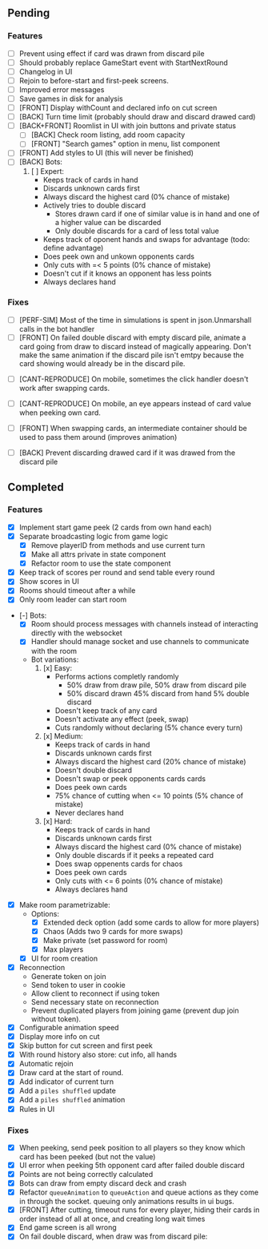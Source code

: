 ## Pending

### Features

- [ ] Prevent using effect if card was drawn from discard pile
- [ ] Should probably replace GameStart event with StartNextRound 
- [ ] Changelog in UI
- [ ] Rejoin to before-start and first-peek screens.
- [ ] Improved error messages
- [ ] Save games in disk for analysis
- [ ] [FRONT] Display withCount and declared info on cut screen
- [ ] [BACK] Turn time limit (probably should draw and discard drawed card)
- [ ] [BACK+FRONT] Roomlist in UI with join buttons and private status
    - [ ] [BACK] Check room listing, add room capacity
    - [ ] [FRONT] "Search games" option in menu, list component
- [ ] [FRONT] Add styles to UI (this will never be finished)
- [ ] [BACK] Bots:
    1. [ ] Expert:
        - Keeps track of cards in hand
        - Discards unknown cards first
        - Always discard the highest card (0% chance of mistake)
        - Actively tries to double discard
            - Stores drawn card if one of similar value is in hand and one of a higher value can be discarded
            - Only double discards for a card of less total value
        - Keeps track of oponent hands and swaps for advantage (todo: define advantage)
        - Does peek own and unkown opponents cards
        - Only cuts with =< 5 points (0% chance of mistake)
        - Doesn't cut if it knows an opponent has less points
        - Always declares hand

### Fixes

* [ ] [PERF-SIM] Most of the time in simulations is spent in json.Unmarshall calls in the bot handler
* [ ] [FRONT] On failed double discard with empty discard pile, animate a card going from draw to discard instead of magically appearing. Don't make the same animation if the discard pile isn't emtpy because the card showing would already be in the discard pile.
- [ ] [CANT-REPRODUCE] On mobile, sometimes the click handler doesn't work after swapping cards.
- [ ] [CANT-REPRODUCE] On mobile, an eye appears instead of card value when peeking own card.
- [ ] [FRONT] When swapping cards, an intermediate container should be used to pass them around (improves animation)
- [ ] [BACK] Prevent discarding drawed card if it was drawed from the discard pile



## Completed

### Features

- [x] Implement start game peek (2 cards from own hand each)
- [x] Separate broadcasting logic from game logic
    - [x] Remove playerID from methods and use current turn
    - [x] Make all attrs private in state component
    - [x] Refactor room to use the state component
- [x] Keep track of scores per round and send table every round
- [x] Show scores in UI
- [x] Rooms should timeout after a while
- [x] Only room leader can start room
- [-] Bots:
    - [x] Room should process messages with channels instead of interacting directly with the websocket
    - [x] Handler should manage socket and use channels to communicate with the room
    - Bot variations:
        1. [x] Easy: 
            - Performs actions completly randomly
                - 50% draw from draw pile, 50% draw from discard pile
                - 50% discard drawn 45% discard from hand 5% double discard
            - Doesn't keep track of any card
            - Doesn't activate any effect (peek, swap)
            - Cuts randomly without declaring (5% chance every turn)
        2. [x] Medium: 
            - Keeps track of cards in hand
            - Discards unknown cards first
            - Always discard the highest card (20% chance of mistake)
            - Doesn't double discard
            - Doesn't swap or peek opponents cards cards
            - Does peek own cards
            - 75% chance of cutting when <= 10 points (5% chance of mistake)
            - Never declares hand
        3. [x] Hard:
            - Keeps track of cards in hand
            - Discards unknown cards first
            - Always discard the highest card (0% chance of mistake)
            - Only double discards if it peeks a repeated card
            - Does swap oppenents cards for chaos
            - Does peek own cards
            - Only cuts with <= 6 points (0% chance of mistake)
            - Always declares hand
- [x] Make room parametrizable:
    - Options:
        - [x] Extended deck option (add some cards to allow for more players)
        - [x] Chaos (Adds two 9 cards for more swaps)
        - [x] Make private (set password for room)
        - [x] Max players
    - [x] UI for room creation
- [x] Reconnection
    - Generate token on join
    - Send token to user in cookie
    - Allow client to reconnect if using token
    - Send necessary state on reconnection
    - Prevent duplicated players from joining game (prevent dup join without token).
- [x] Configurable animation speed
- [x] Display more info on cut
- [x] Skip button for cut screen and first peek
- [x] With round history also store: cut info, all hands
- [x] Automatic rejoin
- [x] Draw card at the start of round.
- [x] Add indicator of current turn
- [x] Add a `piles shuffled` update
- [x] Add a `piles shuffled` animation
- [x] Rules in UI

### Fixes

- [x] When peeking, send peek position to all players so they know which card has been peeked (but not the value)
- [x] UI error when peeking 5th opponent card after failed double discard
- [x] Points are not being correctly calculated
- [x] Bots can draw from empty discard deck and crash
- [x] Refactor `queueAnimation` to `queueAction` and queue actions as they come in through the socket. queuing only animations results in ui bugs.
- [x] [FRONT] After cutting, timeout runs for every player, hiding their cards in order instead of all at once, and creating long wait times
- [x] End game screen is all wrong
- [x] On fail double discard, when draw was from discard pile:
